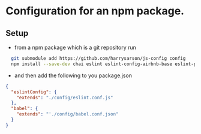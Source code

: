 # Configuration for an npm package.

## Setup

 - from a npm package which is a git repository run 
```bash
  git submodule add https://github.com/harrysarson/js-config config
  npm install --save-dev chai eslint eslint-config-airbnb-base eslint-plugin-import mocha babel babel-preset-env
```
 - and then add the following to you package.json
```json
{
  "eslintConfig": {
    "extends": "./config/eslint.conf.js"
  },
  "babel": {
    "extends": "'./config/babel.conf.json"
  }
}
```

